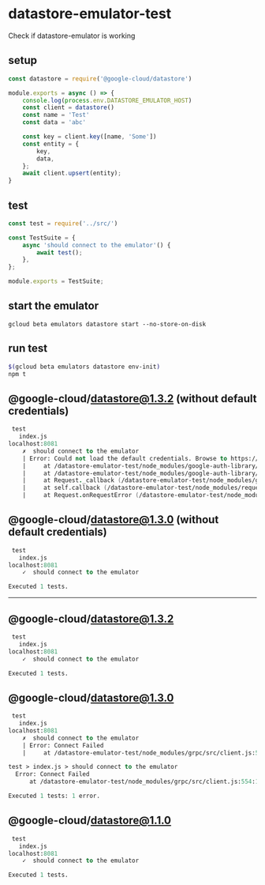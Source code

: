 # datastore-emulator-test
Check if datastore-emulator is working

## setup

```js
const datastore = require('@google-cloud/datastore')

module.exports = async () => {
    console.log(process.env.DATASTORE_EMULATOR_HOST)
    const client = datastore()
    const name = 'Test'
    const data = 'abc'

    const key = client.key([name, 'Some'])
    const entity = {
        key,
        data,
    };
    await client.upsert(entity);
}
```

## test
```js
const test = require('../src/')

const TestSuite = {
    async 'should connect to the emulator'() {
        await test();
    },
};

module.exports = TestSuite;
```

## start the emulator

```
gcloud beta emulators datastore start --no-store-on-disk
```

## run test

```sh
$(gcloud beta emulators datastore env-init)
npm t
```

## @google-cloud/datastore@1.3.2 (without default credentials)

```fs
 test
   index.js
localhost:8081
    ✗  should connect to the emulator
    | Error: Could not load the default credentials. Browse to https://developers.google.com/accounts/docs/application-default-credentials for more information.
    |     at /datastore-emulator-test/node_modules/google-auth-library/lib/auth/googleauth.js:316:21
    |     at /datastore-emulator-test/node_modules/google-auth-library/lib/auth/googleauth.js:346:7
    |     at Request._callback (/datastore-emulator-test/node_modules/google-auth-library/lib/transporters.js:70:30)
    |     at self.callback (/datastore-emulator-test/node_modules/request/request.js:186:22)
    |     at Request.onRequestError (/datastore-emulator-test/node_modules/request/request.js:878:8)
```

## @google-cloud/datastore@1.3.0 (without default credentials)

```fs
 test
   index.js
localhost:8081
    ✓  should connect to the emulator

Executed 1 tests.
```

<hr/>

## @google-cloud/datastore@1.3.2

```fs
 test
   index.js
localhost:8081
    ✓  should connect to the emulator

Executed 1 tests.
```

## @google-cloud/datastore@1.3.0

```fs
 test
   index.js
localhost:8081
    ✗  should connect to the emulator
    | Error: Connect Failed
    |     at /datastore-emulator-test/node_modules/grpc/src/client.js:554:15

test > index.js > should connect to the emulator
  Error: Connect Failed
      at /datastore-emulator-test/node_modules/grpc/src/client.js:554:15

Executed 1 tests: 1 error.
```

## @google-cloud/datastore@1.1.0

```fs
 test
   index.js
localhost:8081
    ✓  should connect to the emulator

Executed 1 tests.
```
